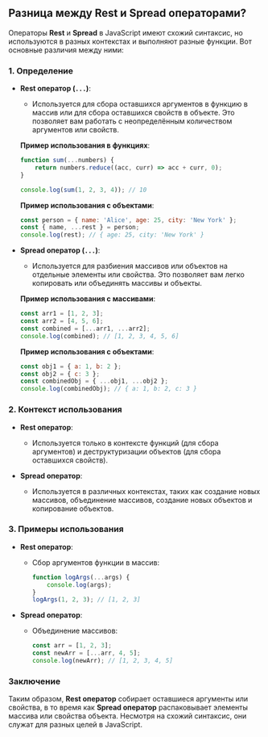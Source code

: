 ## Разница между Rest и Spread операторами?

Операторы **Rest** и **Spread** в JavaScript имеют схожий синтаксис, но используются в разных контекстах и выполняют разные функции. Вот основные различия между ними:

### 1. Определение

- **Rest оператор (`...`)**:
  - Используется для сбора оставшихся аргументов в функцию в массив или для сбора оставшихся свойств в объекте. Это позволяет вам работать с неопределённым количеством аргументов или свойств.
  
  **Пример использования в функциях**:
  ```javascript
  function sum(...numbers) {
      return numbers.reduce((acc, curr) => acc + curr, 0);
  }

  console.log(sum(1, 2, 3, 4)); // 10
  ```

  **Пример использования с объектами**:
  ```javascript
  const person = { name: 'Alice', age: 25, city: 'New York' };
  const { name, ...rest } = person;
  console.log(rest); // { age: 25, city: 'New York' }
  ```

- **Spread оператор (`...`)**:
  - Используется для разбиения массивов или объектов на отдельные элементы или свойства. Это позволяет вам легко копировать или объединять массивы и объекты.
  
  **Пример использования с массивами**:
  ```javascript
  const arr1 = [1, 2, 3];
  const arr2 = [4, 5, 6];
  const combined = [...arr1, ...arr2];
  console.log(combined); // [1, 2, 3, 4, 5, 6]
  ```

  **Пример использования с объектами**:
  ```javascript
  const obj1 = { a: 1, b: 2 };
  const obj2 = { c: 3 };
  const combinedObj = { ...obj1, ...obj2 };
  console.log(combinedObj); // { a: 1, b: 2, c: 3 }
  ```

### 2. Контекст использования

- **Rest оператор**:
  - Используется только в контексте функций (для сбора аргументов) и деструктуризации объектов (для сбора оставшихся свойств).

- **Spread оператор**:
  - Используется в различных контекстах, таких как создание новых массивов, объединение массивов, создание новых объектов и копирование объектов.

### 3. Примеры использования

- **Rest оператор**:
  - Сбор аргументов функции в массив:
    ```javascript
    function logArgs(...args) {
        console.log(args);
    }
    logArgs(1, 2, 3); // [1, 2, 3]
    ```

- **Spread оператор**:
  - Объединение массивов:
    ```javascript
    const arr = [1, 2, 3];
    const newArr = [...arr, 4, 5];
    console.log(newArr); // [1, 2, 3, 4, 5]
    ```

### Заключение

Таким образом, **Rest оператор** собирает оставшиеся аргументы или свойства, в то время как **Spread оператор** распаковывает элементы массива или свойства объекта. Несмотря на схожий синтаксис, они служат для разных целей в JavaScript.